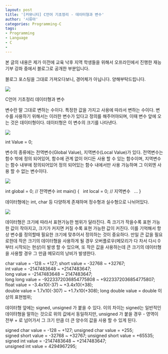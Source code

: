 ```yaml
---
layout: post
title: '[커뮤니티] C언어 기초정리 - 데이터형과 변수'
author: '시류아'
categories: Programming-C
tags:
- Programming
- Language
- C
-
---
```



<script> location.href='https://cafe.naver.com/develoid/701329' ; </script>

<p><p>본 글의 내용은 제가 이전에 교육 낙후 지역 학생들을 위해서 오프라인에서 진행한 재능기부 강좌 중에서 블로그로 공개한 부분입니다.</p>
<p>블로그 포스팅을 그대로 가져오다보니, 경어체가 아닙니다. 양해부탁드립니다.</p>
</p>
<p>  <p>   <img src="https://dthumb-phinf.pstatic.net/?src=%22http%3A%2F%2Fblogfiles.naver.net%2FMjAxNzAxMThfOTMg%2FMDAxNDg0Njk4NTIxMjc4.GU38RASWW95bbcut6pm-45toE7QryNOHLTTs5v_4G2kg.r6TOycjoP5c7wEGvKlyarIyw6BesLFg2bQymoFqPizMg.PNG.searphiel9%2Fc.png%22&amp;type=cafe_wa740">  </p>
 </p>
 <p>  <p>   <p>   C언어 기초정리   데이터형과 변수  </p>
  </p>
 </p>
 <p>  <p>변수란 말 그대로 변하는 수이다. 특정한 값을 가지고 사용에 따라서 변하는 수이다. 변수를 사용하기 위해서는 이러한 변수가 있다고 정의를 해주어야되며, 이때 변수 앞에 오는 것은 데이터형이다. 데이터형은 이 변수의 크기를 나타낸다.</p>
 </p>
 <p>  <p>   <img src="https://dthumb-phinf.pstatic.net/?src=%22http%3A%2F%2Fblogfiles.naver.net%2FMjAxNzAxMThfMTg2%2FMDAxNDg0Njk4NjE1OTg2.CBsUQIAIwWZmV3hMIHOUsDCEh-F8cQNeK0co3JNmaK4g.WNyiRhynwJRnxKIq7bBvf4f83WQP6ouwvnrs-qhaLGAg.PNG.searphiel9%2F2.png%22&amp;type=cafe_wa740">  </p>
 </p>
 <p>  <p>   <p>   int&nbsp;Value&nbsp;=&nbsp;0;  </p>
  </p>
 </p>
 <p>  <p>변수의 종류에는 전역변수(Global Value), 지역변수(Local Value)가 있다. 전역변수는 함수 밖에 정의 되어있어, 함수에 관계 없이 어디든 사용 할 수 있는 함수이며, 지역변수는 함수 내부에 정의되어있어 정의 되어있는 함수 내에서만 사용 가능하며 그 이외엔 사용 할 수 없는 변수이다.</p>
 </p>
 <p>  <p>   <img src="https://dthumb-phinf.pstatic.net/?src=%22http%3A%2F%2Fblogfiles.naver.net%2FMjAxNzAxMThfMTE5%2FMDAxNDg0Njk4NjcwNjE2.WWB48pTJ80GZyFy_5iB0d18G1bA2w4BTkXIwtK7IApMg.w10zpBzN8opUnoBV9KgY7hWk1AdyDOR7bBj20c9txd8g.PNG.searphiel9%2F3.png%22&amp;type=cafe_wa740">  </p>
 </p>
 <p>  <p>   <p>   int&nbsp;global&nbsp;=&nbsp;0;&nbsp;//&nbsp;전역변수   int&nbsp;main()&nbsp;{   &nbsp;&nbsp;int&nbsp;local&nbsp;=&nbsp;0;&nbsp;//&nbsp;지역변수   &nbsp;&nbsp;...   }  </p>
  </p>
 </p>
 <p>  <p>데이터형에는 int, char 등 다양하게 존재하며 정수형과 실수형으로 나뉘어있다.&nbsp;</p>
 </p>
 <p>  <p>   <img src="https://dthumb-phinf.pstatic.net/?src=%22http%3A%2F%2Fblogfiles.naver.net%2FMjAxNzAxMThfOTIg%2FMDAxNDg0Njk5MDc0NDQ5.e3Q-gAt5SAkH8xVnnYQb9wlsB_HiQ5l8s0NWokOO67wg.t2OTKwo8oT1nsc0q5dj6SKXDy7mfV-4xXldVtaaAng4g.PNG.searphiel9%2F%25ED%2591%259C1.PNG%22&amp;type=cafe_wa740">  </p>
 </p>
 <p>  <p>데이터형은 크기에 따라서 표현가능한 범위가 달라진다. 즉 크기가 작을수록 표현 가능한 값이 작아지고, 크기가 커지면 커질 수록 표현 가능한 값이 커진다. 이를 기억해서 항상 변수를 정의할때 필요한 크기에 맞추어서 정의하는 것이 중요하다. 만일 큰 값을 필요로한데 작은 크기의 데이터형을 사용하게 될 경우 오버플로우(메모리가 다 차서 다시 0부터 시작되는 현상)이 발생 할 수 있으며, 또 작은 값을 사용하는데 큰 크기의 데이터형을 사용할 경우 그 만큼 메모리의 낭비가 발생한다.</p>
 </p>
 <p>  <p>   <p>   char&nbsp;value&nbsp;=&nbsp;-128&nbsp;~&nbsp;+127;   short&nbsp;value&nbsp;=&nbsp;-32768&nbsp;~&nbsp;+32767;   int&nbsp;value&nbsp;=&nbsp;-2147483648&nbsp;~&nbsp;+2147483647;   long&nbsp;value&nbsp;=&nbsp;-2147483648&nbsp;~&nbsp;2147483647;   long&nbsp;long&nbsp;value&nbsp;=&nbsp;-9223372036854775808&nbsp;~&nbsp;+9223372036854775807;   float&nbsp;value&nbsp;=&nbsp;-3.4x10(-37)&nbsp;~&nbsp;+3.4x10(+38);   double&nbsp;value&nbsp;=&nbsp;1.7x10(-307)&nbsp;~&nbsp;+1.7x10(+308);   long&nbsp;double&nbsp;value&nbsp;=&nbsp;double&nbsp;이상의&nbsp;표현범위;  </p>
  </p>
 </p>
 <p>  <p>데이터형 앞에는 signed, unsigned 가 붙을 수 있다. 이의 차이는 signed는 일반적인 데이텨형을 말하는 것으로 위의 값에서 동일하지만, unsigned 가 붙을 경우 - 영역이 전부 + 로 넘어가서 그 크기 만큼 더 큰 양수의 값을 사용 할 수 있게 된다.</p>
 </p>
 <p>  <p>   <p>   signed&nbsp;char&nbsp;value&nbsp;=&nbsp;-128&nbsp;~&nbsp;+127;   unsigned&nbsp;char&nbsp;value&nbsp;=&nbsp;+255;      signed&nbsp;short&nbsp;value&nbsp;=&nbsp;-32768&nbsp;~&nbsp;+32767;   unsigned&nbsp;short&nbsp;value&nbsp;=&nbsp;+65535;      signed&nbsp;int&nbsp;value&nbsp;=&nbsp;-2147483648&nbsp;~&nbsp;+2147483647;   unsigned&nbsp;int&nbsp;value&nbsp;=&nbsp;4294967295;  </p>
  </p>
 </p>

